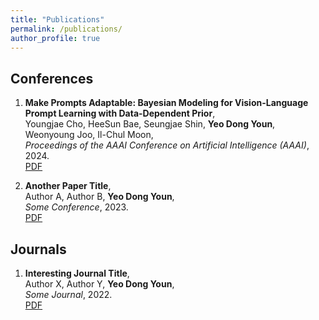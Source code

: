 ```yaml
---
title: "Publications"
permalink: /publications/
author_profile: true
---
```

## Conferences

1. **Make Prompts Adaptable: Bayesian Modeling for Vision-Language Prompt Learning with Data-Dependent Prior**,  
   Youngjae Cho, HeeSun Bae, Seungjae Shin, **Yeo Dong Youn**, Weonyoung Joo, Il-Chul Moon,  
   *Proceedings of the AAAI Conference on Artificial Intelligence (AAAI)*, 2024.  
   [PDF](https://ojs.aaai.org/index.php/AAAI/article/view/29037)

2. **Another Paper Title**,  
   Author A, Author B, **Yeo Dong Youn**,  
   *Some Conference*, 2023.  
   [PDF](https://example.com/another-paper.pdf)

## Journals

1. **Interesting Journal Title**,  
   Author X, Author Y, **Yeo Dong Youn**,  
   *Some Journal*, 2022.  
   [PDF](https://example.com/journal-paper.pdf)
